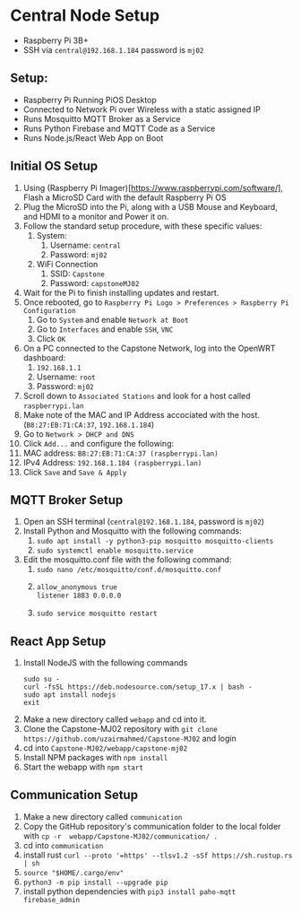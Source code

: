 # Central Node Setup
- Raspberry Pi 3B+
- SSH via `central@192.168.1.184` password is `mj02`


## Setup: 
- Raspberry Pi Running PiOS Desktop
- Connected to Network Pi over Wireless with a static assigned IP
- Runs Mosquitto MQTT Broker as a Service
- Runs Python Firebase and MQTT Code as a Service
- Runs Node.js/React Web App on Boot

## Initial OS Setup
1. Using (Raspberry Pi Imager)[https://www.raspberrypi.com/software/], Flash a MicroSD Card with the default Raspberry Pi OS
2. Plug the MicroSD into the Pi, along with a USB Mouse and Keyboard, and HDMI to a monitor and Power it on.
3. Follow the standard setup procedure, with these specific values:
   1. System:
      1. Username: `central`
      2. Password: `mj02`
   2. WiFi Connection
      1. SSID: `Capstone`
      2. Password: `capstoneMJ02`
4. Wait for the Pi to finish installing updates and restart.
5. Once rebooted, go to `Raspberry Pi Logo > Preferences > Raspberry Pi Configuration`
   1. Go to `System` and enable `Network at Boot`
   2. Go to `Interfaces` and enable `SSH`, `VNC`
   3. Click `OK`
6. On a PC connected to the Capstone Network, log into the OpenWRT dashboard:
   1. `192.168.1.1`
   2. Username: `root`
   3. Password: `mj02`
7. Scroll down to `Associated Stations` and look for a host called `raspberrypi.lan` 
8. Make note of the MAC and IP Address accociated with the host. (`B8:27:EB:71:CA:37`, `192.168.1.184`)
9.  Go to `Network > DHCP and DNS`
10. Click `Add...` and configure the following:
   1.  MAC address: `B8:27:EB:71:CA:37 (raspberrypi.lan)`
   2.  IPv4 Address: `192.168.1.184 (raspberrypi.lan)`
11. Click `Save` and `Save & Apply`

## MQTT Broker Setup
1. Open an SSH terminal (`central@192.168.1.184`, password is `mj02`)
2. Install Python and Mosquitto with the following commands:
   1. `sudo apt install -y python3-pip mosquitto mosquitto-clients`
   2. `sudo systemctl enable mosquitto.service`
3. Edit the mosquitto.conf file with the following command:
   1. `sudo nano /etc/mosquitto/conf.d/mosquitto.conf`
   2. ```sh
      allow_anonymous true
      listener 1883 0.0.0.0
      ```
   3. `sudo service mosquitto restart`

## React App Setup
1. Install NodeJS with the following commands
   ```
   sudo su -
   curl -fsSL https://deb.nodesource.com/setup_17.x | bash -
   sudo apt install nodejs
   exit
   ```
2. Make a new directory called `webapp` and cd into it.
3. Clone the Capstone-MJ02 repository with `git clone https://github.com/uzairmahmed/Capstone-MJ02` and login
4. cd into `Capstone-MJ02/webapp/capstone-mj02`
5. Install NPM packages with `npm install`
6. Start the webapp with `npm start`

## Communication Setup
1. Make a new directory called `communication` 
2. Copy the GitHub repository's communication folder to the local folder with `cp -r  webapp/Capstone-MJ02/communication/ .`
3. cd into `communication`
4. install rust `curl --proto '=https' --tlsv1.2 -sSf https://sh.rustup.rs | sh`
5. `source "$HOME/.cargo/env"`
6. `python3 -m pip install --upgrade pip`
7. install python dependencies with `pip3 install paho-mqtt firebase_admin`